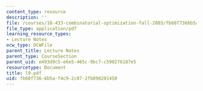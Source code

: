 ```yaml
---
content_type: resource
description: ''
file: /courses/18-433-combinatorial-optimization-fall-2003/fb68f7366b5af4c92c072fb898201450_l9.pdf
file_type: application/pdf
learning_resource_types:
- Lecture Notes
ocw_type: OCWFile
parent_title: Lecture Notes
parent_type: CourseSection
parent_uid: e493d9c5-e6e5-465c-9bc7-c590276187e5
resourcetype: Document
title: l9.pdf
uid: fb68f736-6b5a-f4c9-2c07-2fb898201450
---
```

